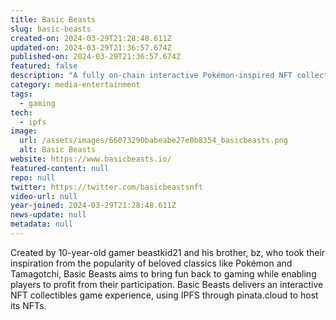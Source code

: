 ```yaml
---
title: Basic Beasts
slug: basic-beasts
created-on: 2024-03-29T21:28:48.611Z
updated-on: 2024-03-29T21:36:57.674Z
published-on: 2024-03-29T21:36:57.674Z
featured: false
description: "A fully on-chain interactive Pokémon-inspired NFT collectibles game."
category: media-entertainment
tags:
  - gaming
tech:
  - ipfs
image:
  url: /assets/images/66073290babeabe27e0b8354_basicbeasts.png
  alt: Basic Beasts
website: https://www.basicbeasts.io/
featured-content: null
repo: null
twitter: https://twitter.com/basicbeastsnft
video-url: null
year-joined: 2024-03-29T21:28:48.611Z
news-update: null
metadata: null
---
```


Created by 10-year-old gamer beastkid21 and his brother, bz, who took their inspiration from the popularity of beloved classics like Pokémon and Tamagotchi, Basic Beasts aims to bring fun back to gaming while enabling players to profit from their participation. Basic Beasts delivers an interactive NFT collectibles game experience, using IPFS through pinata.cloud to host its NFTs.
